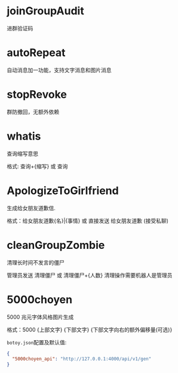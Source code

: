 # joinGroupAudit

进群验证码

# autoRepeat

自动消息加一功能，支持文字消息和图片消息

# stopRevoke

群防撤回，无额外依赖

# whatis

查询缩写意思

格式: 查询+{缩写} 或 查询

# ApologizeToGirlfriend

生成给女朋友道歉信.

格式：给女朋友道歉{名}|{事情} 或 直接发送 给女朋友道歉 (接受私聊)

# cleanGroupZombie

清理长时间不发言的僵尸

管理员发送 清理僵尸 或 清理僵尸+{人数} 清理操作需要机器人是管理员

# 5000choyen

5000 兆元字体风格图片生成

格式：5000 {上部文字} {下部文字} {下部文字向右的额外偏移量(可选)}

`botoy.json`配置及默认值:

```json
{
  "5000choyen_api": "http://127.0.0.1:4000/api/v1/gen"
}
```
